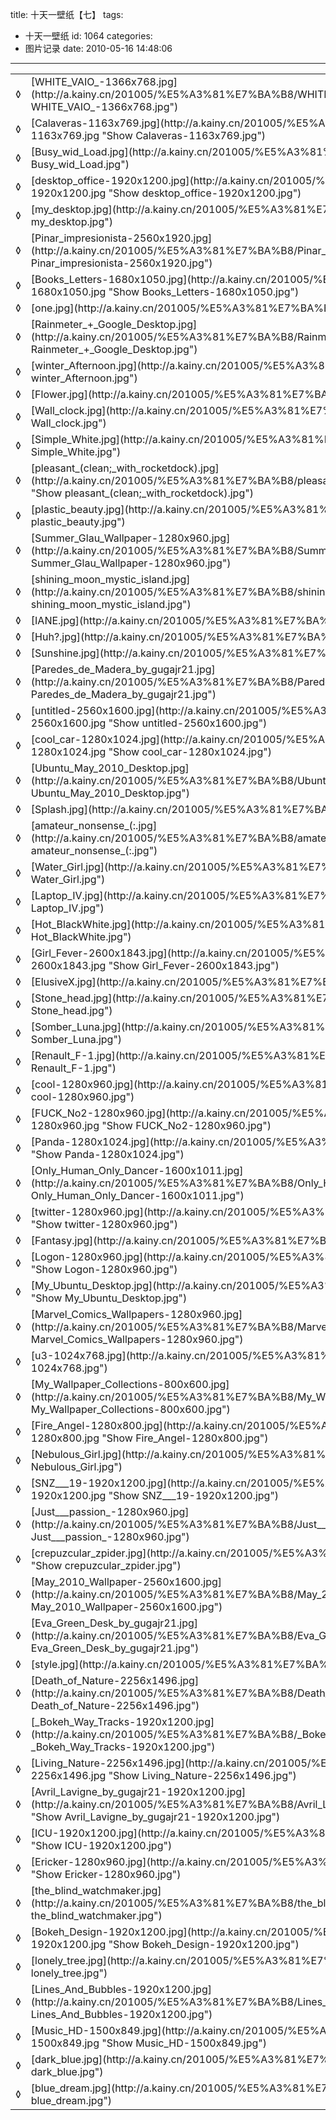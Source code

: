 title: 十天一壁纸【七】
tags:
  - 十天一壁纸
id: 1064
categories:
  - 图片记录
date: 2010-05-16 14:48:06
---

<table id="filelist">
<tbody>
<tr>
<td>◊</td>
<td>[WHITE_VAIO_-1366x768.jpg](http://a.kainy.cn/201005/%E5%A3%81%E7%BA%B8/WHITE_VAIO_-1366x768.jpg "Show WHITE_VAIO_-1366x768.jpg")</td>
<td>144 Kb</td>
</tr>
<tr>
<td>◊</td>
<td>[Calaveras-1163x769.jpg](http://a.kainy.cn/201005/%E5%A3%81%E7%BA%B8/Calaveras-1163x769.jpg "Show Calaveras-1163x769.jpg")</td>
<td>1 MB</td>
</tr>
<tr>
<td>◊</td>
<td>[Busy_wid_Load.jpg](http://a.kainy.cn/201005/%E5%A3%81%E7%BA%B8/Busy_wid_Load.jpg "Show Busy_wid_Load.jpg")</td>
<td>388 Kb</td>
</tr>
<tr>
<td>◊</td>
<td>[desktop_office-1920x1200.jpg](http://a.kainy.cn/201005/%E5%A3%81%E7%BA%B8/desktop_office-1920x1200.jpg "Show desktop_office-1920x1200.jpg")</td>
<td>931 Kb</td>
</tr>
<tr>
<td>◊</td>
<td>[my_desktop.jpg](http://a.kainy.cn/201005/%E5%A3%81%E7%BA%B8/my_desktop.jpg "Show my_desktop.jpg")</td>
<td>892 Kb</td>
</tr>
<tr>
<td>◊</td>
<td>[Pinar_impresionista-2560x1920.jpg](http://a.kainy.cn/201005/%E5%A3%81%E7%BA%B8/Pinar_impresionista-2560x1920.jpg "Show Pinar_impresionista-2560x1920.jpg")</td>
<td>6.15 MB</td>
</tr>
<tr>
<td>◊</td>
<td>[Books_Letters-1680x1050.jpg](http://a.kainy.cn/201005/%E5%A3%81%E7%BA%B8/Books_Letters-1680x1050.jpg "Show Books_Letters-1680x1050.jpg")</td>
<td>503 Kb</td>
</tr>
<tr>
<td>◊</td>
<td>[one.jpg](http://a.kainy.cn/201005/%E5%A3%81%E7%BA%B8/one.jpg "Show one.jpg")</td>
<td>1.59 MB</td>
</tr>
<tr>
<td>◊</td>
<td>[Rainmeter_+_Google_Desktop.jpg](http://a.kainy.cn/201005/%E5%A3%81%E7%BA%B8/Rainmeter_%2B_Google_Desktop.jpg "Show Rainmeter_+_Google_Desktop.jpg")</td>
<td>358 Kb</td>
</tr>
<tr>
<td>◊</td>
<td>[winter_Afternoon.jpg](http://a.kainy.cn/201005/%E5%A3%81%E7%BA%B8/winter_Afternoon.jpg "Show winter_Afternoon.jpg")</td>
<td>1.33 MB</td>
</tr>
<tr>
<td>◊</td>
<td>[Flower.jpg](http://a.kainy.cn/201005/%E5%A3%81%E7%BA%B8/Flower.jpg "Show Flower.jpg")</td>
<td>659 Kb</td>
</tr>
<tr>
<td>◊</td>
<td>[Wall_clock.jpg](http://a.kainy.cn/201005/%E5%A3%81%E7%BA%B8/Wall_clock.jpg "Show Wall_clock.jpg")</td>
<td>367 Kb</td>
</tr>
<tr>
<td>◊</td>
<td>[Simple_White.jpg](http://a.kainy.cn/201005/%E5%A3%81%E7%BA%B8/Simple_White.jpg "Show Simple_White.jpg")</td>
<td>1.19 MB</td>
</tr>
<tr>
<td>◊</td>
<td>[pleasant_(clean;_with_rocketdock).jpg](http://a.kainy.cn/201005/%E5%A3%81%E7%BA%B8/pleasant_%28clean%3B_with_rocketdock%29.jpg "Show pleasant_(clean;_with_rocketdock).jpg")</td>
<td>61 Kb<!--more--></td>
</tr>
<tr>
<td>◊</td>
<td>[plastic_beauty.jpg](http://a.kainy.cn/201005/%E5%A3%81%E7%BA%B8/plastic_beauty.jpg "Show plastic_beauty.jpg")</td>
<td>827 Kb</td>
</tr>
<tr>
<td>◊</td>
<td>[Summer_Glau_Wallpaper-1280x960.jpg](http://a.kainy.cn/201005/%E5%A3%81%E7%BA%B8/Summer_Glau_Wallpaper-1280x960.jpg "Show Summer_Glau_Wallpaper-1280x960.jpg")</td>
<td>640 Kb</td>
</tr>
<tr>
<td>◊</td>
<td>[shining_moon_mystic_island.jpg](http://a.kainy.cn/201005/%E5%A3%81%E7%BA%B8/shining_moon_mystic_island.jpg "Show shining_moon_mystic_island.jpg")</td>
<td>97 Kb</td>
</tr>
<tr>
<td>◊</td>
<td>[IANE.jpg](http://a.kainy.cn/201005/%E5%A3%81%E7%BA%B8/IANE.jpg "Show IANE.jpg")</td>
<td>100 Kb</td>
</tr>
<tr>
<td>◊</td>
<td>[Huh?.jpg](http://a.kainy.cn/201005/%E5%A3%81%E7%BA%B8/Huh%3F.jpg "Show Huh?.jpg")</td>
<td>336 Kb</td>
</tr>
<tr>
<td>◊</td>
<td>[Sunshine.jpg](http://a.kainy.cn/201005/%E5%A3%81%E7%BA%B8/Sunshine.jpg "Show Sunshine.jpg")</td>
<td>1.27 MB</td>
</tr>
<tr>
<td>◊</td>
<td>[Paredes_de_Madera_by_gugajr21.jpg](http://a.kainy.cn/201005/%E5%A3%81%E7%BA%B8/Paredes_de_Madera_by_gugajr21.jpg "Show Paredes_de_Madera_by_gugajr21.jpg")</td>
<td>497 Kb</td>
</tr>
<tr>
<td>◊</td>
<td>[untitled-2560x1600.jpg](http://a.kainy.cn/201005/%E5%A3%81%E7%BA%B8/untitled-2560x1600.jpg "Show untitled-2560x1600.jpg")</td>
<td>1.74 MB</td>
</tr>
<tr>
<td>◊</td>
<td>[cool_car-1280x1024.jpg](http://a.kainy.cn/201005/%E5%A3%81%E7%BA%B8/cool_car-1280x1024.jpg "Show cool_car-1280x1024.jpg")</td>
<td>767 Kb</td>
</tr>
<tr>
<td>◊</td>
<td>[Ubuntu_May_2010_Desktop.jpg](http://a.kainy.cn/201005/%E5%A3%81%E7%BA%B8/Ubuntu_May_2010_Desktop.jpg "Show Ubuntu_May_2010_Desktop.jpg")</td>
<td>1.78 MB</td>
</tr>
<tr>
<td>◊</td>
<td>[Splash.jpg](http://a.kainy.cn/201005/%E5%A3%81%E7%BA%B8/Splash.jpg "Show Splash.jpg")</td>
<td>720 Kb</td>
</tr>
<tr>
<td>◊</td>
<td>[amateur_nonsense_(:.jpg](http://a.kainy.cn/201005/%E5%A3%81%E7%BA%B8/amateur_nonsense_%28%3A.jpg "Show amateur_nonsense_(:.jpg")</td>
<td>226 Kb</td>
</tr>
<tr>
<td>◊</td>
<td>[Water_Girl.jpg](http://a.kainy.cn/201005/%E5%A3%81%E7%BA%B8/Water_Girl.jpg "Show Water_Girl.jpg")</td>
<td>641 Kb</td>
</tr>
<tr>
<td>◊</td>
<td>[Laptop_IV.jpg](http://a.kainy.cn/201005/%E5%A3%81%E7%BA%B8/Laptop_IV.jpg "Show Laptop_IV.jpg")</td>
<td>203 Kb</td>
</tr>
<tr>
<td>◊</td>
<td>[Hot_BlackWhite.jpg](http://a.kainy.cn/201005/%E5%A3%81%E7%BA%B8/Hot_BlackWhite.jpg "Show Hot_BlackWhite.jpg")</td>
<td>784 Kb</td>
</tr>
<tr>
<td>◊</td>
<td>[Girl_Fever-2600x1843.jpg](http://a.kainy.cn/201005/%E5%A3%81%E7%BA%B8/Girl_Fever-2600x1843.jpg "Show Girl_Fever-2600x1843.jpg")</td>
<td>2.42 MB</td>
</tr>
<tr>
<td>◊</td>
<td>[ElusiveX.jpg](http://a.kainy.cn/201005/%E5%A3%81%E7%BA%B8/ElusiveX.jpg "Show ElusiveX.jpg")</td>
<td>1.27 MB</td>
</tr>
<tr>
<td>◊</td>
<td>[Stone_head.jpg](http://a.kainy.cn/201005/%E5%A3%81%E7%BA%B8/Stone_head.jpg "Show Stone_head.jpg")</td>
<td>481 Kb</td>
</tr>
<tr>
<td>◊</td>
<td>[Somber_Luna.jpg](http://a.kainy.cn/201005/%E5%A3%81%E7%BA%B8/Somber_Luna.jpg "Show Somber_Luna.jpg")</td>
<td>236 Kb</td>
</tr>
<tr>
<td>◊</td>
<td>[Renault_F-1.jpg](http://a.kainy.cn/201005/%E5%A3%81%E7%BA%B8/Renault_F-1.jpg "Show Renault_F-1.jpg")</td>
<td>185 Kb</td>
</tr>
<tr>
<td>◊</td>
<td>[cool-1280x960.jpg](http://a.kainy.cn/201005/%E5%A3%81%E7%BA%B8/cool-1280x960.jpg "Show cool-1280x960.jpg")</td>
<td>400 Kb</td>
</tr>
<tr>
<td>◊</td>
<td>[FUCK_No2-1280x960.jpg](http://a.kainy.cn/201005/%E5%A3%81%E7%BA%B8/FUCK_No2-1280x960.jpg "Show FUCK_No2-1280x960.jpg")</td>
<td>1.72 MB</td>
</tr>
<tr>
<td>◊</td>
<td>[Panda-1280x1024.jpg](http://a.kainy.cn/201005/%E5%A3%81%E7%BA%B8/Panda-1280x1024.jpg "Show Panda-1280x1024.jpg")</td>
<td>354 Kb</td>
</tr>
<tr>
<td>◊</td>
<td>[Only_Human_Only_Dancer-1600x1011.jpg](http://a.kainy.cn/201005/%E5%A3%81%E7%BA%B8/Only_Human_Only_Dancer-1600x1011.jpg "Show Only_Human_Only_Dancer-1600x1011.jpg")</td>
<td>1.51 MB</td>
</tr>
<tr>
<td>◊</td>
<td>[twitter-1280x960.jpg](http://a.kainy.cn/201005/%E5%A3%81%E7%BA%B8/twitter-1280x960.jpg "Show twitter-1280x960.jpg")</td>
<td>1.17 MB</td>
</tr>
<tr>
<td>◊</td>
<td>[Fantasy.jpg](http://a.kainy.cn/201005/%E5%A3%81%E7%BA%B8/Fantasy.jpg "Show Fantasy.jpg")</td>
<td>702 Kb</td>
</tr>
<tr>
<td>◊</td>
<td>[Logon-1280x960.jpg](http://a.kainy.cn/201005/%E5%A3%81%E7%BA%B8/Logon-1280x960.jpg "Show Logon-1280x960.jpg")</td>
<td>419 Kb</td>
</tr>
<tr>
<td>◊</td>
<td>[My_Ubuntu_Desktop.jpg](http://a.kainy.cn/201005/%E5%A3%81%E7%BA%B8/My_Ubuntu_Desktop.jpg "Show My_Ubuntu_Desktop.jpg")</td>
<td>88 Kb</td>
</tr>
<tr>
<td>◊</td>
<td>[Marvel_Comics_Wallpapers-1280x960.jpg](http://a.kainy.cn/201005/%E5%A3%81%E7%BA%B8/Marvel_Comics_Wallpapers-1280x960.jpg "Show Marvel_Comics_Wallpapers-1280x960.jpg")</td>
<td>580 Kb</td>
</tr>
<tr>
<td>◊</td>
<td>[u3-1024x768.jpg](http://a.kainy.cn/201005/%E5%A3%81%E7%BA%B8/u3-1024x768.jpg "Show u3-1024x768.jpg")</td>
<td>323 Kb</td>
</tr>
<tr>
<td>◊</td>
<td>[My_Wallpaper_Collections-800x600.jpg](http://a.kainy.cn/201005/%E5%A3%81%E7%BA%B8/My_Wallpaper_Collections-800x600.jpg "Show My_Wallpaper_Collections-800x600.jpg")</td>
<td>254 Kb</td>
</tr>
<tr>
<td>◊</td>
<td>[Fire_Angel-1280x800.jpg](http://a.kainy.cn/201005/%E5%A3%81%E7%BA%B8/Fire_Angel-1280x800.jpg "Show Fire_Angel-1280x800.jpg")</td>
<td>965 Kb</td>
</tr>
<tr>
<td>◊</td>
<td>[Nebulous_Girl.jpg](http://a.kainy.cn/201005/%E5%A3%81%E7%BA%B8/Nebulous_Girl.jpg "Show Nebulous_Girl.jpg")</td>
<td>372 Kb</td>
</tr>
<tr>
<td>◊</td>
<td>[SNZ___19-1920x1200.jpg](http://a.kainy.cn/201005/%E5%A3%81%E7%BA%B8/SNZ___19-1920x1200.jpg "Show SNZ___19-1920x1200.jpg")</td>
<td>2.19 MB</td>
</tr>
<tr>
<td>◊</td>
<td>[Just___passion_-1280x960.jpg](http://a.kainy.cn/201005/%E5%A3%81%E7%BA%B8/Just___passion_-1280x960.jpg "Show Just___passion_-1280x960.jpg")</td>
<td>71 Kb</td>
</tr>
<tr>
<td>◊</td>
<td>[crepuzcular_zpider.jpg](http://a.kainy.cn/201005/%E5%A3%81%E7%BA%B8/crepuzcular_zpider.jpg "Show crepuzcular_zpider.jpg")</td>
<td>84 Kb</td>
</tr>
<tr>
<td>◊</td>
<td>[May_2010_Wallpaper-2560x1600.jpg](http://a.kainy.cn/201005/%E5%A3%81%E7%BA%B8/May_2010_Wallpaper-2560x1600.jpg "Show May_2010_Wallpaper-2560x1600.jpg")</td>
<td>2.88 MB</td>
</tr>
<tr>
<td>◊</td>
<td>[Eva_Green_Desk_by_gugajr21.jpg](http://a.kainy.cn/201005/%E5%A3%81%E7%BA%B8/Eva_Green_Desk_by_gugajr21.jpg "Show Eva_Green_Desk_by_gugajr21.jpg")</td>
<td>280 Kb</td>
</tr>
<tr>
<td>◊</td>
<td>[style.jpg](http://a.kainy.cn/201005/%E5%A3%81%E7%BA%B8/style.jpg "Show style.jpg")</td>
<td>2.85 MB</td>
</tr>
<tr>
<td>◊</td>
<td>[Death_of_Nature-2256x1496.jpg](http://a.kainy.cn/201005/%E5%A3%81%E7%BA%B8/Death_of_Nature-2256x1496.jpg "Show Death_of_Nature-2256x1496.jpg")</td>
<td>2.9 MB</td>
</tr>
<tr>
<td>◊</td>
<td>[_Bokeh_Way_Tracks-1920x1200.jpg](http://a.kainy.cn/201005/%E5%A3%81%E7%BA%B8/_Bokeh_Way_Tracks-1920x1200.jpg "Show _Bokeh_Way_Tracks-1920x1200.jpg")</td>
<td>1.18 MB</td>
</tr>
<tr>
<td>◊</td>
<td>[Living_Nature-2256x1496.jpg](http://a.kainy.cn/201005/%E5%A3%81%E7%BA%B8/Living_Nature-2256x1496.jpg "Show Living_Nature-2256x1496.jpg")</td>
<td>2.21 MB</td>
</tr>
<tr>
<td>◊</td>
<td>[Avril_Lavigne_by_gugajr21-1920x1200.jpg](http://a.kainy.cn/201005/%E5%A3%81%E7%BA%B8/Avril_Lavigne_by_gugajr21-1920x1200.jpg "Show Avril_Lavigne_by_gugajr21-1920x1200.jpg")</td>
<td>869 Kb</td>
</tr>
<tr>
<td>◊</td>
<td>[ICU-1920x1200.jpg](http://a.kainy.cn/201005/%E5%A3%81%E7%BA%B8/ICU-1920x1200.jpg "Show ICU-1920x1200.jpg")</td>
<td>188 Kb</td>
</tr>
<tr>
<td>◊</td>
<td>[Ericker-1280x960.jpg](http://a.kainy.cn/201005/%E5%A3%81%E7%BA%B8/Ericker-1280x960.jpg "Show Ericker-1280x960.jpg")</td>
<td>776 Kb</td>
</tr>
<tr>
<td>◊</td>
<td>[the_blind_watchmaker.jpg](http://a.kainy.cn/201005/%E5%A3%81%E7%BA%B8/the_blind_watchmaker.jpg "Show the_blind_watchmaker.jpg")</td>
<td>195 Kb</td>
</tr>
<tr>
<td>◊</td>
<td>[Bokeh_Design-1920x1200.jpg](http://a.kainy.cn/201005/%E5%A3%81%E7%BA%B8/Bokeh_Design-1920x1200.jpg "Show Bokeh_Design-1920x1200.jpg")</td>
<td>708 Kb</td>
</tr>
<tr>
<td>◊</td>
<td>[lonely_tree.jpg](http://a.kainy.cn/201005/%E5%A3%81%E7%BA%B8/lonely_tree.jpg "Show lonely_tree.jpg")</td>
<td>123 Kb</td>
</tr>
<tr>
<td>◊</td>
<td>[Lines_And_Bubbles-1920x1200.jpg](http://a.kainy.cn/201005/%E5%A3%81%E7%BA%B8/Lines_And_Bubbles-1920x1200.jpg "Show Lines_And_Bubbles-1920x1200.jpg")</td>
<td>2.07 MB</td>
</tr>
<tr>
<td>◊</td>
<td>[Music_HD-1500x849.jpg](http://a.kainy.cn/201005/%E5%A3%81%E7%BA%B8/Music_HD-1500x849.jpg "Show Music_HD-1500x849.jpg")</td>
<td>755 Kb</td>
</tr>
<tr>
<td>◊</td>
<td>[dark_blue.jpg](http://a.kainy.cn/201005/%E5%A3%81%E7%BA%B8/dark_blue.jpg "Show dark_blue.jpg")</td>
<td>65 Kb</td>
</tr>
<tr>
<td>◊</td>
<td>[blue_dream.jpg](http://a.kainy.cn/201005/%E5%A3%81%E7%BA%B8/blue_dream.jpg "Show blue_dream.jpg")</td>
<td>160 Kb</td>
</tr>
</tbody>
</table>